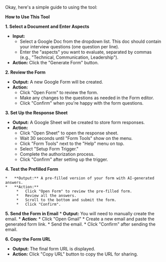 Okay, here's a simple guide to using the tool:

**How to Use This Tool**

**1. Select a Document and Enter Aspects**

   *   **Input:**
        *   Select a Google Doc from the dropdown list. This doc should contain your interview questions (one question per line).
        *   Enter the "aspects" you want to evaluate, separated by commas (e.g., "Technical, Communication, Leadership").
   *  **Action:** Click the "Generate Form" button.

**2. Review the Form**

   *   **Output:** A new Google Form will be created.
   *   **Action:**
        *   Click "Open Form" to review the form.
        *   Make any changes to the questions as needed in the Form editor.
        *   Click "Confirm" when you're happy with the form questions.

**3. Set Up the Response Sheet**

   *   **Output:** A Google Sheet will be created to store form responses.
   *   **Action:**
        *   Click "Open Sheet" to open the response sheet.
        *   Wait 30 seconds until "Form Tools" show on the menu.
        *   Click "Form Tools" next to the "Help" menu on top.
        *   Select "Setup Form Trigger."
        *   Complete the authorization process.
        *   Click "Confirm" after setting up the trigger.

**4. Test the Prefilled Form**

    *   **Output:** A pre-filled version of your form with AI-generated answers.
    *   **Action:**
         *   Click "Open Form" to review the pre-filled form.
         *   Review all the answers.
         *   Scroll to the bottom and submit the form.
         *   Click "Confirm".

**5. Send the Form in Email**
    *   **Output:** You will need to manually create the email.
    *   **Action:**
        *   Click "Open Gmail"
        *   Create a new email and paste the generated form link.
        *   Send the email.
        *   Click "Confirm" after sending the email.

**6. Copy the Form URL**

  * **Output:** The final form URL is displayed.
  * **Action:** Click "Copy URL" button to copy the URL for sharing.
